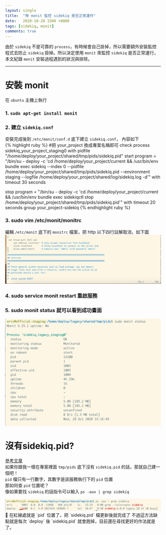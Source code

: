 ```yaml
---
layout: single
title:  "用 monit 監控 sidekiq 是否正常運作"
date:   2020-10-28 1500 +0800
tags: [sidekiq, monit]
comments: true
---
```



由於 `sidekiq` 不是可靠的 `process`，有時候會自己掛掉，所以需要額外安裝監控程式去防止 `sidekiq` 掛掉。所以決定使用 `monit` 來監控 `sidekiq` 是否正常運行，本文紀錄 `monit` 安裝過程遇到的狀況與排除。

---

# 安裝 monit

在 `ubuntu` 主機上執行  
### 1. `sudo apt-get install monit`  
### 2. 建立 `sidekiq.conf`
安裝完成後到 `/etc/monit/conf.d` 底下建立 `sidekiq.conf`， 內容如下  
{% highlight ruby %}
#把 your_project 換成專案名稱即可
 check process sidekiq_your_project_staging0
   with pidfile "/home/deploy/your_project/shared/tmp/pids/sidekiq.pid"
   start program = "/bin/su - deploy -c 'cd /home/deploy/your_project/current && /usr/bin/env bundle exec sidekiq   --index 0 --pidfile /home/deploy/your_project/shared/tmp/pids/sidekiq.pid --environment staging  --logfile /home/deploy/your_project/shared/log/sidekiq.log  -d'" with timeout 30 seconds

   stop program = "/bin/su - deploy -c 'cd /home/deploy/your_project/current && /usr/bin/env bundle exec sidekiqctl stop /home/deploy/your_project/shared/tmp/pids/sidekiq.pid'" with timeout 20 seconds
   group your_project-sidekiq
{% endhighlight ruby %}
### 3. sudo vim /etc/monit/monitrc
編輯 `/etc/monit` 底下的 `monitrc` 檔案，把 http 以下四行註解取消，如下圖  
<img src="/assets/images/monit/monit_in_monitrc.png" alt="monit_in_monitrc">

### 4. sudo service monit restart 重啟服務
### 5. sudo monit status 就可以看到成功畫面
<img src="/assets/images/monit/monit_status.png" alt="monit_status">

# 沒有sidekiq.pid?
[參考文章](https://www.thinbug.com/q/12143350)  
如果你跟我一樣在專案裡面 `tmp/pids` 底下沒有 `sidekiq.pid` 的話，那就自己建一個吧！  
 `pid` 檔只有一行數字，其數字是該服務執行下的 `pid` 位置  
 那如何查 `pid` 位置呢？  
 像如果要找 `sidekiq` 的話指令可以輸入 `ps -aux | grep sidekiq`  

<img src="/assets/images/sidekiq/sidekiq_pid_local.png" alt="sidekiq_pid_local">
  
在紅線處就是 `pid` 位置了，把 `sidekiq.pid` 檔更新後就完成了  
不過這方法缺點就是每次 `deploy` 後 `sidekiq.pid` 就會跑掉，目前還在尋找更好的作法就是了。



